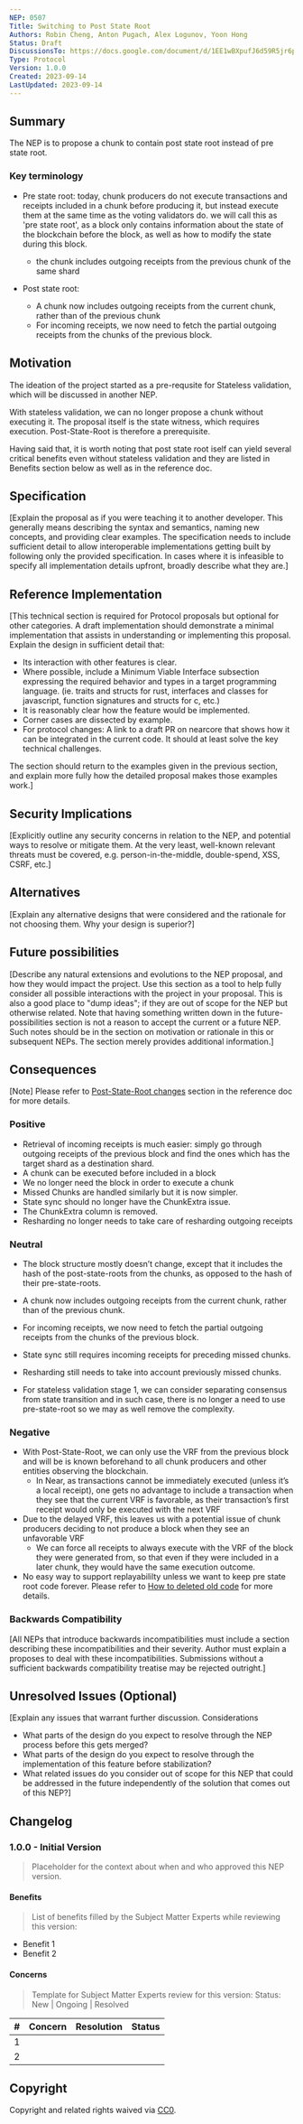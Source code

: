 ```yaml
---
NEP: 0507
Title: Switching to Post State Root
Authors: Robin Cheng, Anton Pugach, Alex Logunov, Yoon Hong 
Status: Draft
DiscussionsTo: https://docs.google.com/document/d/1EE1wBXpufJ6d59R5jr6p1M21szivaFPCNE8ovDydELw/edit?usp=sharing
Type: Protocol
Version: 1.0.0
Created: 2023-09-14
LastUpdated: 2023-09-14
---
```


## Summary

The NEP is to propose a chunk to contain post state root instead of pre state root.

### Key terminology
* Pre state root: today, chunk producers do not execute transactions and receipts included in a chunk before producing it, but instead execute them at the same time as the voting validators do. we will call this as 'pre state root', as a block only contains information about the state of the blockchain before the block, as well as how to modify the state during this block.
  * the chunk includes outgoing receipts from the previous chunk of the same shard

* Post state root:
  * A chunk now includes outgoing receipts from the current chunk, rather than of the previous chunk
  * For incoming receipts, we now need to fetch the partial outgoing receipts from the chunks of the previous block.


## Motivation
The ideation of the project started as a pre-requsite for Stateless validation, which will be discussed in another NEP. 

With stateless validation, we can no longer propose a chunk without executing it. The proposal itself is the state witness, which requires execution. Post-State-Root is therefore a prerequisite.

Having said that, it is worth noting that post state root iself can yield several critical benefits even without stateless validation and they are listed in Benefits section below as well as in the reference doc.

## Specification

[Explain the proposal as if you were teaching it to another developer. This generally means describing the syntax and semantics, naming new concepts, and providing clear examples. The specification needs to include sufficient detail to allow interoperable implementations getting built by following only the provided specification. In cases where it is infeasible to specify all implementation details upfront, broadly describe what they are.]

## Reference Implementation

[This technical section is required for Protocol proposals but optional for other categories. A draft implementation should demonstrate a minimal implementation that assists in understanding or implementing this proposal. Explain the design in sufficient detail that:

- Its interaction with other features is clear.
- Where possible, include a Minimum Viable Interface subsection expressing the required behavior and types in a target programming language. (ie. traits and structs for rust, interfaces and classes for javascript, function signatures and structs for c, etc.)
- It is reasonably clear how the feature would be implemented.
- Corner cases are dissected by example.
- For protocol changes: A link to a draft PR on nearcore that shows how it can be integrated in the current code. It should at least solve the key technical challenges.

The section should return to the examples given in the previous section, and explain more fully how the detailed proposal makes those examples work.]

## Security Implications

[Explicitly outline any security concerns in relation to the NEP, and potential ways to resolve or mitigate them. At the very least, well-known relevant threats must be covered, e.g. person-in-the-middle, double-spend, XSS, CSRF, etc.]

## Alternatives

[Explain any alternative designs that were considered and the rationale for not choosing them. Why your design is superior?]

## Future possibilities

[Describe any natural extensions and evolutions to the NEP proposal, and how they would impact the project. Use this section as a tool to help fully consider all possible interactions with the project in your proposal. This is also a good place to "dump ideas"; if they are out of scope for the NEP but otherwise related. Note that having something written down in the future-possibilities section is not a reason to accept the current or a future NEP. Such notes should be in the section on motivation or rationale in this or subsequent NEPs. The section merely provides additional information.]

## Consequences
[Note] Please refer to [Post-State-Root changes](https://docs.google.com/document/d/1EE1wBXpufJ6d59R5jr6p1M21szivaFPCNE8ovDydELw/edit#heading=h.1zjpu0g8edny) section in the reference doc for more details.

### Positive
* Retrieval of incoming receipts is much easier: simply go through outgoing receipts of the previous block and find the ones which has the target shard as a destination shard.
* A chunk can be executed before included in a block
* We no longer need the block in order to execute a chunk
* Missed Chunks are handled similarly but it is now simpler.
* State sync should no longer have the ChunkExtra issue.
* The ChunkExtra column is removed.
* Resharding no longer needs to take care of resharding outgoing receipts

### Neutral
* The block structure mostly doesn’t change, except that it includes the hash of the post-state-roots from the chunks, as opposed to the hash of their pre-state-roots.
* A chunk now includes outgoing receipts from the current chunk, rather than of the previous chunk.
* For incoming receipts, we now need to fetch the partial outgoing receipts from the chunks of the previous block. 
* State sync still requires incoming receipts for preceding missed chunks.
* Resharding still needs to take into account previously missed chunks.

* For stateless validation stage 1, we can consider separating consensus from state transition and in such case, there is no longer a need to use pre-state-root so we may as well remove the complexity.


### Negative
* With Post-State-Root, we can only use the VRF from the previous block and will be is known beforehand to all chunk producers and other entities observing the blockchain.
  * In Near, as transactions cannot be immediately executed (unless it’s a local receipt), one gets no advantage to include a transaction when they see that the current VRF is favorable, as their transaction’s first receipt would only be executed with the next VRF
* Due to the delayed VRF, this leaves us with a potential issue of chunk producers deciding to not produce a block when they see an unfavorable VRF
  * We can force all receipts to always execute with the VRF of the block they were generated from, so that even if they were included in a later chunk, they would have the same execution outcome.
* No easy way to support replayabililty unless we want to keep pre state root code forever. Please refer to [How to deleted old code](https://docs.google.com/document/d/1ey2EKK6ccoivvI9iBFCUiL7wqqr8kkoMYCqFL3Rs67I/edit?usp=sharing) for more details. 

### Backwards Compatibility

[All NEPs that introduce backwards incompatibilities must include a section describing these incompatibilities and their severity. Author must explain a proposes to deal with these incompatibilities. Submissions without a sufficient backwards compatibility treatise may be rejected outright.]

## Unresolved Issues (Optional)

[Explain any issues that warrant further discussion. Considerations

- What parts of the design do you expect to resolve through the NEP process before this gets merged?
- What parts of the design do you expect to resolve through the implementation of this feature before stabilization?
- What related issues do you consider out of scope for this NEP that could be addressed in the future independently of the solution that comes out of this NEP?]

## Changelog

### 1.0.0 - Initial Version

> Placeholder for the context about when and who approved this NEP version.

#### Benefits

> List of benefits filled by the Subject Matter Experts while reviewing this version:

- Benefit 1
- Benefit 2

#### Concerns

> Template for Subject Matter Experts review for this version:
> Status: New | Ongoing | Resolved

|   # | Concern | Resolution | Status |
| --: | :------ | :--------- | -----: |
|   1 |         |            |        |
|   2 |         |            |        |

## Copyright

Copyright and related rights waived via [CC0](https://creativecommons.org/publicdomain/zero/1.0/).
